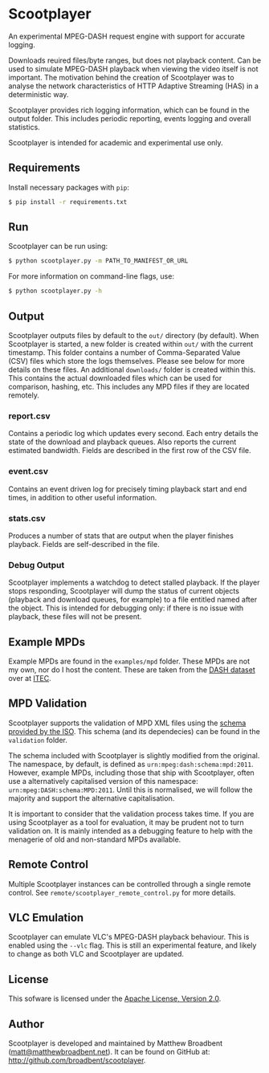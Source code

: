 # Scootplayer #

An experimental MPEG-DASH request engine with support for accurate logging.

Downloads reuired files/byte ranges, but does not playback content. Can be used to simulate MPEG-DASH playback when viewing the video itself is not important. The motivation behind the creation of Scootplayer was to analyse the network characteristics of HTTP Adaptive Streaming (HAS) in a deterministic way.

Scootplayer provides rich logging information, which can be found in the output folder. This includes periodic reporting, events logging and overall statistics.

Scootplayer is intended for academic and experimental use only.

## Requirements ##

Install necessary packages with `pip`:
```bash
$ pip install -r requirements.txt
```

## Run ##

Scootplayer can be run using:
```bash
$ python scootplayer.py -m PATH_TO_MANIFEST_OR_URL
```
For more information on command-line flags, use:
```bash
$ python scootplayer.py -h
```

## Output ##

Scootplayer outputs files by default to the `out/` directory (by default). When Scootplayer is started, a new folder is created within `out/` with the current timestamp. This folder contains a number of Comma-Separated Value (CSV) files which store the logs themselves. Please see below for more details on these files. An additional `downloads/` folder is created within this. This contains the actual downloaded files which can be used for comparison, hashing, etc. This includes any MPD files if they are located remotely.

### report.csv ###

Contains a periodic log which updates every second. Each entry details the state of the download and playback queues. Also reports the current estimated bandwidth. Fields are described in the first row of the CSV file.

### event.csv ###

Contains an event driven log for precisely timing playback start and end times, in addition to other useful information.

### stats.csv ###

Produces a number of stats that are output when the player finishes playback. Fields are self-described in the file.

### Debug Output ###

Scootplayer implements a watchdog to detect stalled playback. If the player stops responding, Scootplayer will dump the status of current objects (playback and download queues, for example) to a file entitled named after the object. This is intended for debugging only: if there is no issue with playback, these files will not be present.

## Example MPDs ##

Example MPDs are found in the `examples/mpd` folder. These MPDs are not my own, nor do I host the content. These are taken from the [DASH dataset](http://www-itec.uni-klu.ac.at/ftp/datasets/mmsys12/BigBuckBunny/) over at [ITEC](http://www-itec.uni-klu.ac.at/).

## MPD Validation ##

Scootplayer supports the validation of MPD XML files using the [schema provided by the ISO](http://standards.iso.org/ittf/PubliclyAvailableStandards/MPEG-DASH_schema_files/DASH-MPD.xsd). This schema (and its dependecies) can be found in the `validation` folder.

The schema included with Scootplayer is slightly modified from the original. The namespace, by default, is defined as `urn:mpeg:dash:schema:mpd:2011`. However, example MPDs, including those that ship with Scootplayer, often use a alternatively capitalised version of this namespace: `urn:mpeg:DASH:schema:MPD:2011`. Until this is normalised, we will follow the majority and support the alternative capitalisation.

It is important to consider that the validation process takes time. If you are using Scootplayer as a tool for evaluation, it may be prudent not to turn validation on. It is mainly intended as a debugging feature to help with the menagerie of old and non-standard MPDs available.

## Remote Control ## 

Multiple Scootplayer instances can be controlled through a single remote control. See `remote/scootplayer_remote_control.py` for more details.

## VLC Emulation ## 

Scootplayer can emulate VLC's MPEG-DASH playback behaviour. This is enabled using the `--vlc` flag. This is still an experimental feature, and likely to change as both VLC and Scootplayer are updated.

## License ##

This sofware is licensed under the [Apache License, Version 2.0](http://www.apache.org/licenses/LICENSE-2.0).

## Author ##

Scootplayer is developed and maintained by Matthew Broadbent (matt@matthewbroadbent.net). It can be found on GitHub at: http://github.com/broadbent/scootplayer.
